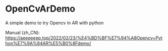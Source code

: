 # OpenCvArDemo

A simple demo to try Opencv in AR with python

Manual (zh_CN): https://aeeeeeep.top/2022/02/23/%E4%BD%BF%E7%94%A8Opencv+Python%E7%9A%84AR%E5%B0%8Fdemo/
